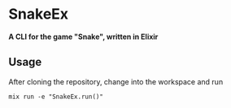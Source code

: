 # SnakeEx

**A CLI for the game "Snake", written in Elixir**

## Usage

After cloning the repository, change into the workspace and run

```
mix run -e "SnakeEx.run()"
```

